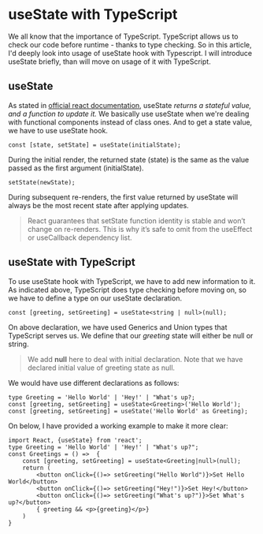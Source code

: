 # useState with TypeScript
We all know that the importance of TypeScript. TypeScript allows us to check our code before runtime - thanks to type checking. So in this article, I'd deeply look into usage of useState hook with Typescript.
I will introduce useState briefly, than will move on usage of it with TypeScript.
## useState

As stated in [official react documentation](https://reactjs.org/docs/hooks-reference.html#usestate), useState *returns a stateful value, and a function to update it.* We basically use useState when we're dealing with functional components instead of class ones. And to get a state value, we have to use useState hook.
```
const [state, setState] = useState(initialState);
```
During the initial render, the returned state (state) is the same as the value passed as the first argument (initialState).
```
setState(newState);
```
During subsequent re-renders, the first value returned by useState will always be the most recent state after applying updates.
>React guarantees that setState function identity is stable and won’t change on re-renders. This is why it’s safe to omit from the useEffect or useCallback dependency list.
## useState with TypeScript
To use useState hook with TypeScript, we have to add new information to it. As indicated above, TypeScript does type checking before moving on, so we have to define a type on our useState declaration.
```
const [greeting, setGreeting] = useState<string | null>(null);
```
On above declaration, we have used Generics and Union types that TypeScript serves us. We define that our *greeting* state will either be null or string.
> We add **null** here to deal with initial declaration. Note that we have declared initial value of greeting state as null.

We would have use different declarations as follows:
```
type Greeting = 'Hello World' | 'Hey!' | "What's up?;
const [greeting, setGreeting] = useState<Greeting>('Hello World');
const [greeting, setGreeting] = useState('Hello World' as Greeting);
```
On below, I have provided a working example to make it more clear:
```
import React, {useState} from 'react';
type Greeting = 'Hello World' | 'Hey!' | "What's up?";
const Greetings = () =>  {
	const [greeting, setGreeting] = useState<Greeting|null>(null);
	return (
		<button onClick={()=> setGreeting("Hello World")}>Set Hello World</button>
		<button onClick={()=> setGreeting("Hey!")}>Set Hey!</button>
		<button onClick={()=> setGreeting("What's up?")}>Set What's up?</button>
		{ greeting && <p>{greeting}</p>}
	)
}
```
